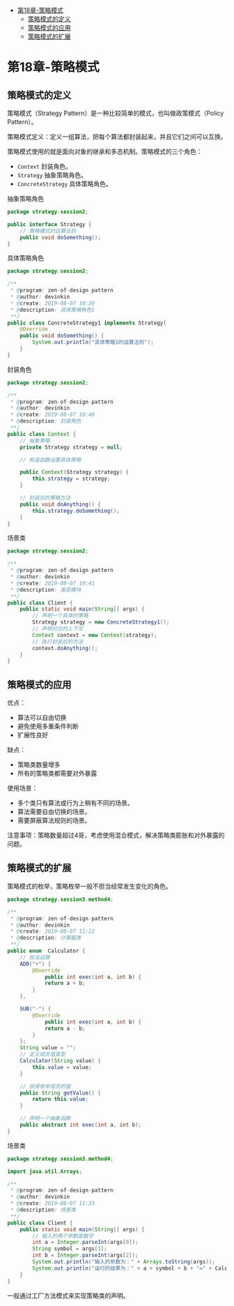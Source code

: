 - [第18章-策略模式](#sec-1)
  - [策略模式的定义](#sec-1-1)
  - [策略模式的应用](#sec-1-2)
  - [策略模式的扩展](#sec-1-3)

# 第18章-策略模式<a id="sec-1"></a>

## 策略模式的定义<a id="sec-1-1"></a>

策略模式（Strategy Pattern）是一种比较简单的模式，也叫做政策模式（Policy Pattern）。

策略模式定义：定义一组算法，把每个算法都封装起来，并且它们之间可以互换。

策略模式使用的就是面向对象的继承和多态机制。策略模式的三个角色：

-   `Context` 封装角色。
-   `Strategy` 抽象策略角色。
-   `ConcreteStrategy` 具体策略角色。

抽象策略角色

```java
package strategy.session2;

public interface Strategy {
    // 策略模式的运算法则
    public void doSomething();
}
```

具体策略角色

```java
package strategy.session2;

/**
 * @program: zen-of-design-pattern
 * @author: devinkin
 * @create: 2019-08-07 10:39
 * @description: 具体策略角色1
 **/
public class ConcreteStrategy1 implements Strategy{
    @Override
    public void doSomething() {
        System.out.println("具体策略1的运算法则");
    }
}
```

封装角色

```java
package strategy.session2;

/**
 * @program: zen-of-design-pattern
 * @author: devinkin
 * @create: 2019-08-07 10:40
 * @description: 封装角色
 **/
public class Context {
    // 抽象策略
    private Strategy strategy = null;

    // 构造函数设置具体策略

    public Context(Strategy strategy) {
        this.strategy = strategy;
    }

    // 封装后的策略方法
    public void doAnything() {
        this.strategy.doSomething();
    }
}
```

场景类

```java
package strategy.session2;

/**
 * @program: zen-of-design-pattern
 * @author: devinkin
 * @create: 2019-08-07 10:41
 * @description: 高层模块
 **/
public class Client {
    public static void main(String[] args) {
        // 声明一个具体的策略
        Strategy strategy = new ConcreteStrategy1();
        // 声明对应的上下文
        Context context = new Context(strategy);
        // 执行封装后的方法
        context.doAnything();
    }
}
```

## 策略模式的应用<a id="sec-1-2"></a>

优点：

-   算法可以自由切换
-   避免使用多重条件判断
-   扩展性良好

缺点：

-   策略类数量增多
-   所有的策略类都需要对外暴露

使用场景：

-   多个类只有算法或行为上稍有不同的场景。
-   算法需要自由切换的场景。
-   需要屏蔽算法规则的场景。

注意事项：策略数量超过4哥，考虑使用混合模式，解决策略类膨胀和对外暴露的问题。

## 策略模式的扩展<a id="sec-1-3"></a>

策略模式的枚举，策略枚举一般不担当经常发生变化的角色。

```java
package strategy.session3.method4;

/**
 * @program: zen-of-design-pattern
 * @author: devinkin
 * @create: 2019-08-07 11:22
 * @description: 计算器类
 **/
public enum  Calculator {
    // 加法运算
    ADD("+") {
        @Override
            public int exec(int a, int b) {
            return a + b;
        }
    },

    SUB("-") {
        @Override
            public int exec(int a, int b) {
            return a - b;
        }
    };
    String value = "";
    // 定义成员值类型
    Calculator(String value) {
        this.value = value;
    }

    // 获得枚举成员的值
    public String getValue() {
        return this.value;
    }

    // 声明一个抽象函数
    public abstract int exec(int a, int b);
}

```

场景类

```java
package strategy.session3.method4;

import java.util.Arrays;

/**
 * @program: zen-of-design-pattern
 * @author: devinkin
 * @create: 2019-08-07 11:33
 * @description: 场景类
 **/
public class Client {
    public static void main(String[] args) {
        // 输入的两个参数是数字
        int a = Integer.parseInt(args[0]);
        String symbol = args[1];
        int b = Integer.parseInt(args[2]);
        System.out.println("输入的参数为：" + Arrays.toString(args));
        System.out.println("运行的结果为：" + a + symbol + b + "=" + Calculator.ADD.exec(a,b));
    }
}
```

一般通过工厂方法模式来实现策略类的声明。
